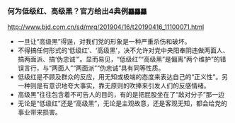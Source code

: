 ### 何为低级红、高级黑？官方给出4典例`龘龘龘`
http://www.bjd.com.cn/sd/mrq/201904/16/t20190416_11100071.html
- 一旦让“高级黑”得逞，对我们党的形象是一种严重杀伤和破坏。
- 不得搞任何形式的‘低级红’、‘高级黑’，决不允许对党中央阳奉阴违做两面人、搞两面派、搞‘伪忠诚’”。显而易见，“低级红”“高级黑”是偏离“两个维护”的错误言行，与“两面人”“两面派”“伪忠诚”具有同等性质。
- 低级红是不顾及群众的反应，用无知或极端的态度来表达自己的“正义性”。另一种则是有意识地夸大事实，靠无原则的吹捧来引发人们的反感情绪。
- 高级黑”往往包含着不可告人的目的，有的是把屁股坐在了“敌对分子”那一边
- 无论是“低级红”还是“高级黑”，无论是主观故意，还是客观无知，都会给党的事业带来损害。